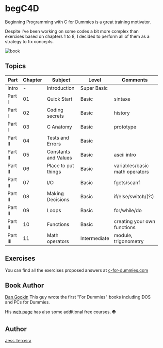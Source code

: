 # begC4D
Beginning Programming with C for Dummies is a great training motivator.

Despite I've been working on some codes a bit more complex than exercises based on chapters 1 to 8, I decided to perform all of them as a strategy to fix concepts.

![book](https://user-images.githubusercontent.com/61021800/82163248-56570200-9880-11ea-9c05-d6dfc0362ed1.jpeg)

## Topics
|Part     |Chapter  |Subject              |Level        |Comments                          |
|---------|---------|---------------------|-------------|----------------------------------|
|Intro    |-        |Introduction         |Super Basic  |                                  |
|Part I   |01       |Quick Start          |Basic        |sintaxe                           |
|Part I   |02       |Coding secrets       |Basic        |history                           |
|Part I   |03       |C Anatomy            |Basic        |prototype                         |
|Part II  |04       |Tests and Errors     |Basic        |                                  |
|Part II  |05       |Constants and Values |Basic        |ascii intro                       |
|Part II  |06       |Place to put things  |Basic        |variables/basic math operators    |
|Part II  |07       |I/O                  |Basic        |fgets/scanf                       |
|Part II  |08       |Making Decisions     |Basic        |if/else/switch/(?:)               |
|Part II  |09       |Loops                |Basic        |for/while/do                      |
|Part II  |10       |Functions            |Basic        |creating your own functions       |
|Part III |11       |Math operators	  |Intermediate |module, trigonometry              |


## Exercises
You can find all the exercises proposed answers at [c-for-dummies.com](https://www.c-for-dummies.com/begc4d/exercises/)

## Book Author
[Dan Gookin](https://gookin.com/)
This guy wrote the first "For Dummies" books including DOS and PCs for Dummies.

His [web page](https://www.wambooli.com/training/) has also some additional free courses. :alien:

## Author
[Jess Teixeira](https://www.linkedin.com/in/jteixeiras/)
